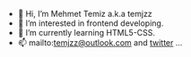 - 👋 Hi, I’m Mehmet Temiz a.k.a temjzz
- 👀 I’m interested in frontend developing.
- 🌱 I’m currently learning HTML5-CSS.
- 📫 mailto:temjzz@outlook.com and [twitter](https://twitter.com/temjzz) ...

<!---
temjzz/temjzz is a ✨ special ✨ repository because its `README.md` (this file) appears on your GitHub profile.
You can click the Preview link to take a look at your changes.
--->
